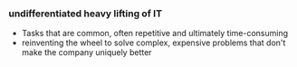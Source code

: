 ### undifferentiated heavy lifting of IT
- Tasks that are common, often repetitive and ultimately time-consuming
- reinventing the wheel to solve complex, expensive problems that don't make the company uniquely better